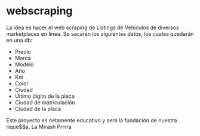 # webscraping
La idea es hacer el web scraping de Listings de Vehículos de diversos marketplaces en línea.
Se sacarán los siguientes datos, los cuales quedarán en una db:
  - Precio
  - Marca
  - Modelo
  - Año
  - Km
  - Color
  - Ciudad
  - Último digito de la placa
  - Ciudad de matriculación
  - Ciudad de la placa
  
Este proyecto es netamente educativo y será la fundación de nuestra rique$$a.
La Mirash
Prrrra
